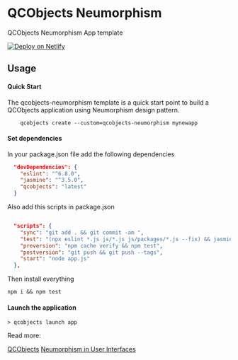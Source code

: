 # QCObjects Neumorphism

QCObjects Neumorphism App template

[![Deploy on Netlify](https://www.netlify.com/img/deploy/button.svg)](https://app.netlify.com/start/deploy?repository=qcobjects-neumorphism)

## Usage

#### Quick Start

The qcobjects-neumorphism template is a quick start point to build a QCObjects application using Neumorphism design pattern.

```shell
    qcobjects create --custom=qcobjects-neumorphism mynewapp
```


#### Set dependencies

In your package.json file add the following dependencies

```json
  "devDependencies": {
    "eslint": "^6.8.0",
    "jasmine": "^3.5.0",
    "qcobjects": "latest"
  }
```

Also add this scripts in package.json

```json

  "scripts": {
    "sync": "git add . && git commit -am ",
    "test": "(npx eslint *.js js/*.js js/packages/*.js --fix) && jasmine",
    "preversion": "npm cache verify && npm test",
    "postversion": "git push && git push --tags",
    "start": "node app.js"
  },
```

Then install everything

```shell
npm i && npm test
```

#### Launch the application

```shell
> qcobjects launch app
```

Read more:

[QCObjects](https://qcobjects.com)
[Neumorphism in User Interfaces](https://uxdesign.cc/neumorphism-in-user-interfaces-b47cef3bf3a6)
